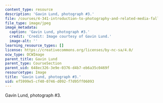 ```yaml
---
content_type: resource
description: 'Gavin Lund, photograph #3.'
file: /courses/4-341-introduction-to-photography-and-related-media-fall-2007/ef5999e5cf400746d092f7d95ff06093_lund3.jpg
file_type: image/jpeg
image_metadata:
  caption: 'Gavin Lund, photograph #3.'
  credit: 'Credit: Image courtesy of Gavin Lund.'
  image-alt: ''
learning_resource_types: []
license: https://creativecommons.org/licenses/by-nc-sa/4.0/
ocw_type: OCWImage
parent_title: Gavin Lund
parent_type: CourseSection
parent_uid: 648ec326-3e9e-0376-d4b7-eb6a35c0469f
resourcetype: Image
title: 'Gavin Lund, photograph #3.'
uid: ef5999e5-cf40-0746-d092-f7d95ff06093
---
```

Gavin Lund, photograph #3.